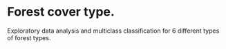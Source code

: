 # Forest cover type. 

Exploratory data analysis and multiclass classification for 6 different types of forest types. 

